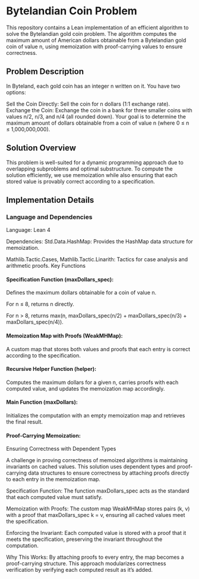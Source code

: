 # Bytelandian Coin Problem

This repository contains a Lean implementation of an efficient algorithm to solve the Bytelandian gold coin problem. The algorithm computes the maximum amount of American dollars obtainable from a Bytelandian gold coin of value n, using memoization with proof-carrying values to ensure correctness.

## Problem Description

In Byteland, each gold coin has an integer n written on it. You have two options:

Sell the Coin Directly: Sell the coin for n dollars (1:1 exchange rate).
Exchange the Coin: Exchange the coin in a bank for three smaller coins with values n/2, n/3, and n/4 (all rounded down).
Your goal is to determine the maximum amount of dollars obtainable from a coin of value n (where 0 ≤ n ≤ 1,000,000,000).

## Solution Overview

This problem is well-suited for a dynamic programming approach due to overlapping subproblems and optimal substructure. To compute the solution efficiently, we use memoization while also ensuring that each stored value is provably correct according to a specification.

## Implementation Details

### Language and Dependencies

Language: Lean 4

Dependencies:
Std.Data.HashMap: Provides the HashMap data structure for memoization.

Mathlib.Tactic.Cases, Mathlib.Tactic.Linarith: Tactics for case analysis and arithmetic proofs.
Key Functions

#### Specification Function (maxDollars_spec): 

Defines the maximum dollars obtainable for a coin of value n.

For n ≤ 8, returns n directly.

For n > 8, returns max(n, maxDollars_spec(n/2) + maxDollars_spec(n/3) + maxDollars_spec(n/4)).

#### Memoization Map with Proofs (WeakMHMap):

A custom map that stores both values and proofs that each entry is correct according to the specification.

#### Recursive Helper Function (helper): 

Computes the maximum dollars for a given n, carries proofs with each computed value, and updates the memoization map accordingly.

#### Main Function (maxDollars): 

Initializes the computation with an empty memoization map and retrieves the final result.

#### Proof-Carrying Memoization: 

Ensuring Correctness with Dependent Types

A challenge in proving correctness of memoized algorithms is maintaining invariants on cached values. This solution uses dependent types and proof-carrying data structures to ensure correctness by attaching proofs directly to each entry in the memoization map.

Specification Function: The function maxDollars_spec acts as the standard that each computed value must satisfy.

Memoization with Proofs: The custom map WeakMHMap stores pairs (k, v) with a proof that maxDollars_spec k = v, ensuring all cached values meet the specification.

Enforcing the Invariant: Each computed value is stored with a proof that it meets the specification, preserving the invariant throughout the computation.

Why This Works: By attaching proofs to every entry, the map becomes a proof-carrying structure. This approach modularizes correctness verification by verifying each computed result as it’s added.
